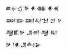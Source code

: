 <div class='block'>
<div class='line'>𒌑𒉡𒌓 𒃻 𒀭𒈪 𒀭𒌍</div>
<div class='line'>𒇷𒅔𒌅𒄷𒈠 𒇻 𒆳</div>
<div class='line'>𒆷𒀾𒃻 𒂗𒉣 𒆷 𒊑</div>
<div class='line'>𒃻 𒁹𒀭𒂗𒋀𒅕</div>
</div>